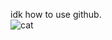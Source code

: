 
idk how to use github.<br>
![cat](https://www.google.com/url?sa=i&url=https%3A%2F%2Fknowyourmeme.com%2Fphotos%2F2486154-maxwell-the-cat-spinning-cat&psig=AOvVaw3N1G9ntIQtWx7Ya3pIvcXj&ust=1712708913756000&source=images&cd=vfe&opi=89978449&ved=0CBEQjRxqFwoTCKigvoXws4UDFQAAAAAdAAAAABAp)
